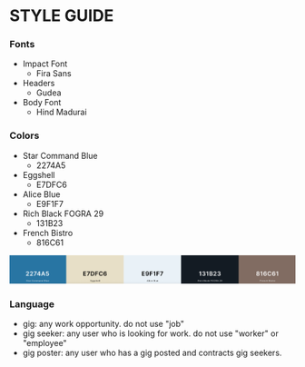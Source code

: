# STYLE GUIDE

### Fonts

- Impact Font
    - Fira Sans
- Headers
    - Gudea
- Body Font
    - Hind Madurai


### Colors

- Star Command Blue
    - 2274A5
- Eggshell
    - E7DFC6
- Alice Blue
    - E9F1F7
- Rich Black FOGRA 29
    - 131B23
- French Bistro
    - 816C61

![ColorScheme.png](./images/ColorScheme.png)

### Language
- gig: any work opportunity. do not use "job"
- gig seeker: any user who is looking for work. do not use "worker" or "employee"
- gig poster: any user who has a gig posted and contracts gig seekers.